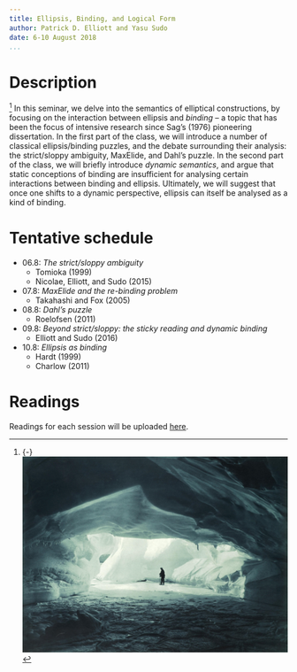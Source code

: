 ```yaml
---
title: Ellipsis, Binding, and Logical Form
author: Patrick D. Elliott and Yasu Sudo
date: 6-10 August 2018
...
```


# Description

[^mn]: {-} ![](/images/arctic2.jpg)

[^mn] In this seminar, we delve into the semantics of elliptical constructions, by focusing on the interaction between ellipsis and *binding* – a topic that has been the focus of intensive research since Sag’s (1976) pioneering dissertation. In the first part of the class, we will introduce a number of classical ellipsis/binding puzzles, and the debate surrounding their analysis: the strict/sloppy ambiguity, MaxElide, and Dahl’s puzzle. In the second part of the class, we will briefly introduce *dynamic semantics*, and argue that static conceptions of binding are insufficient for analysing certain interactions between binding and ellipsis. Ultimately, we will suggest that once one shifts to a dynamic perspective, ellipsis can itself be analysed as a kind of binding.

# Tentative schedule

 - 06.8: *The strict/sloppy ambiguity*  
   - Tomioka (1999)
   - Nicolae, Elliott, and Sudo (2015)
 - 07.8: *MaxElide and the re-binding problem*  
   - Takahashi and Fox (2005)
 - 08.8: *Dahl’s puzzle*
   - Roelofsen (2011)
 - 09.8: *Beyond strict/sloppy: the sticky reading and dynamic binding*
   - Elliott and Sudo (2016)
 - 10.8: *Ellipsis as binding*
   - Hardt (1999)
   - Charlow (2011)
   
# Readings

Readings for each session will be uploaded [here](https://keybase.pub/patrl/egg2018/ellipsisBinding/).


